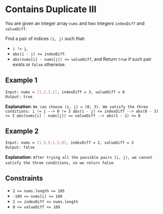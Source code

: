 # Contains Duplicate III

You are given an integer array `nums` and two integers `indexDiff` and `valueDiff`.

Find a pair of indices `(i, j)` such that:

- `i != j`,
- `abs(i - j) <= indexDiff`.
- `abs(nums[i] - nums[j]) <= valueDiff`, and
Return `true` if such pair exists or `false` otherwise.

## Example 1

```bash
Input: nums = [1,2,3,1], indexDiff = 3, valueDiff = 0
Output: true
```

**Explanation**: `We can choose (i, j) = (0, 3).
We satisfy the three conditions:
i != j --> 0 != 3
abs(i - j) <= indexDiff --> abs(0 - 3) <= 3
abs(nums[i] - nums[j]) <= valueDiff --> abs(1 - 1) <= 0`

## Example 2

```bash
Input: nums = [1,5,9,1,5,9], indexDiff = 2, valueDiff = 3
Output: false
```

**Explanation**: `After trying all the possible pairs (i, j), we cannot satisfy the three conditions, so we return false`.

## Constraints

- `2 <= nums.length <= 105`
- `-109 <= nums[i] <= 109`
- `1 <= indexDiff <= nums.length`
- `0 <= valueDiff <= 109`
